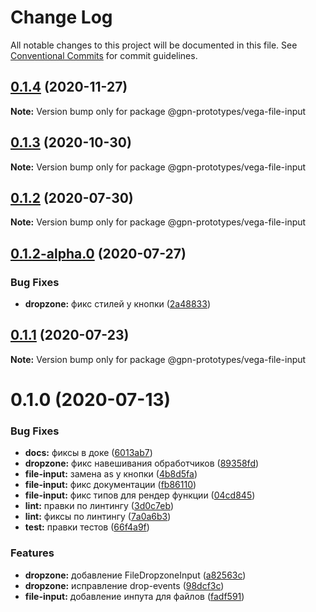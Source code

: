 # Change Log

All notable changes to this project will be documented in this file.
See [Conventional Commits](https://conventionalcommits.org) for commit guidelines.

## [0.1.4](https://github.com/gpn-prototypes/vega-ui/compare/@gpn-prototypes/vega-file-input@0.1.3...@gpn-prototypes/vega-file-input@0.1.4) (2020-11-27)

**Note:** Version bump only for package @gpn-prototypes/vega-file-input





## [0.1.3](https://github.com/gpn-prototypes/vega-ui/compare/@gpn-prototypes/vega-file-input@0.1.2...@gpn-prototypes/vega-file-input@0.1.3) (2020-10-30)

**Note:** Version bump only for package @gpn-prototypes/vega-file-input





## [0.1.2](https://github.com/gpn-prototypes/vega-ui/compare/@gpn-prototypes/vega-file-input@0.1.1...@gpn-prototypes/vega-file-input@0.1.2) (2020-07-30)

**Note:** Version bump only for package @gpn-prototypes/vega-file-input





## [0.1.2-alpha.0](https://github.com/gpn-prototypes/vega-ui/compare/@gpn-prototypes/vega-file-input@0.1.1...@gpn-prototypes/vega-file-input@0.1.2-alpha.0) (2020-07-27)


### Bug Fixes

* **dropzone:** фикс стилей у кнопки ([2a48833](https://github.com/gpn-prototypes/vega-ui/commit/2a488333c089268b075cd821a7d4d8cd8d531004))





## [0.1.1](https://github.com/gpn-prototypes/vega-ui/compare/@gpn-prototypes/vega-file-input@0.1.0...@gpn-prototypes/vega-file-input@0.1.1) (2020-07-23)

**Note:** Version bump only for package @gpn-prototypes/vega-file-input





# 0.1.0 (2020-07-13)


### Bug Fixes

* **docs:** фиксы в доке ([6013ab7](https://github.com/gpn-prototypes/vega-ui/commit/6013ab7bbe5979fd1238d1c36eb4680669c697a4))
* **dropzone:** фикс навешивания обработчиков ([89358fd](https://github.com/gpn-prototypes/vega-ui/commit/89358fd774e5594e5b9f025ff160dcae8a0e8b59))
* **file-input:** замена as у кнопки ([4b8d5fa](https://github.com/gpn-prototypes/vega-ui/commit/4b8d5faa566bb0993c8615bbdb8f7dc57ec998c0))
* **file-input:** фикс документации ([fb86110](https://github.com/gpn-prototypes/vega-ui/commit/fb8611009c3884dc3db058804858e4fce0b01947))
* **file-input:** фикс типов для рендер функции ([04cd845](https://github.com/gpn-prototypes/vega-ui/commit/04cd845121109e6f9757910392ffb891cd0893a5))
* **lint:** правки по линтингу ([3d0c7eb](https://github.com/gpn-prototypes/vega-ui/commit/3d0c7ebd30d8bd7e2e2842e1f3df0ce0820b4c39))
* **lint:** фиксы по линтингу ([7a0a6b3](https://github.com/gpn-prototypes/vega-ui/commit/7a0a6b34a515126f1a4d7ecf42f563369a4659a0))
* **test:** правки теcтов ([66f4a9f](https://github.com/gpn-prototypes/vega-ui/commit/66f4a9fd62026b0347bcec7050034b1d32abde1d))


### Features

* **dropzone:** добавление FileDropzoneInput ([a82563c](https://github.com/gpn-prototypes/vega-ui/commit/a82563c62b111533064322d679e4fd81e28a5dcd))
* **dropzone:** исправление drop-events ([98dcf3c](https://github.com/gpn-prototypes/vega-ui/commit/98dcf3c01ee406ec4bc9e8b6e98934b57d5148b5))
* **file-input:** добавление инпута для файлов ([fadf591](https://github.com/gpn-prototypes/vega-ui/commit/fadf5911965528ca87e7e6bed6cbffce4e3560f0))
